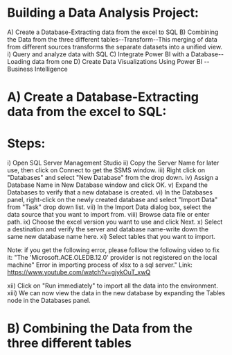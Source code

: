 # Building a Data Analysis Project:
A) Create a Database-Extracting data from the excel to SQL
B) Combining the Data from the three different tables--Transform--This merging of data from different sources transforms the separate datasets into a unified view.
i) Query and analyze data with SQL
C) Integrate Power BI with a Database--Loading data from one 
D) Create Data Visualizations Using Power BI --Business Intelligence



# A) Create a Database-Extracting data from the excel to SQL:

# Steps:

i) Open SQL Server Management Studio
ii) Copy the Server Name for later use, then click on Connect to get the SSMS window.
iii) Right click on "Databases" and select "New Database" from the drop down.
iv) Assign a Database Name in New Database window and click OK.
v) Expand the Databases to verify that a new database is created.
vi) In the Databases panel, right-click on the newly created database and select "Import Data" from "Task" drop down list.
vii) In the Import Data dialog box, select the data source that you want to import from.
viii) Browse data file or enter path.
ix) Choose the excel version you want to use and click Next.
x) Select a destination and verify the server and database name-write down the same new database name here.
xi) Select tables that you want to import.

Note: if you get the following error, please folllow the following video to fix it:
"The 'Microsoft.ACE.OLEDB.12.0' provider is not registered on the local machine" Error in importing process of xlsx to a sql server."
Link: https://www.youtube.com/watch?v=gjykOuT_xwQ

xii) Click on "Run immediately" to import  all the data  into the environment.
xiii) We can now view the data in the new database by expanding the Tables node in the Databases panel.

# B)  Combining the Data from the three different tables
